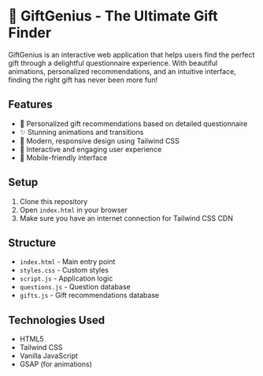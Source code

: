 # 🎁 GiftGenius - The Ultimate Gift Finder

GiftGenius is an interactive web application that helps users find the perfect gift through a delightful questionnaire experience. With beautiful animations, personalized recommendations, and an intuitive interface, finding the right gift has never been more fun!

## Features

- 🎯 Personalized gift recommendations based on detailed questionnaire
- ✨ Stunning animations and transitions
- 🎨 Modern, responsive design using Tailwind CSS
- 🌈 Interactive and engaging user experience
- 📱 Mobile-friendly interface

## Setup

1. Clone this repository
2. Open `index.html` in your browser
3. Make sure you have an internet connection for Tailwind CSS CDN

## Structure

- `index.html` - Main entry point
- `styles.css` - Custom styles
- `script.js` - Application logic
- `questions.js` - Question database
- `gifts.js` - Gift recommendations database

## Technologies Used

- HTML5
- Tailwind CSS
- Vanilla JavaScript
- GSAP (for animations)